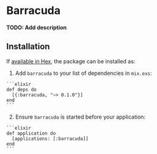 # Barracuda

**TODO: Add description**

## Installation

If [available in Hex](https://hex.pm/docs/publish), the package can be installed as:

  1. Add `barracuda` to your list of dependencies in `mix.exs`:

    ```elixir
    def deps do
      [{:barracuda, "~> 0.1.0"}]
    end
    ```

  2. Ensure `barracuda` is started before your application:

    ```elixir
    def application do
      [applications: [:barracuda]]
    end
    ```

